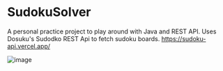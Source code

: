 # SudokuSolver

A personal practice project to play around with Java and REST API.
Uses Dosuku's Sudodko REST Api to fetch sudoku boards.
https://sudoku-api.vercel.app/


![image](https://github.com/SanjeethDev/SudokuSolver/assets/91370632/d0fea003-4a96-4639-a5d0-d451e7a99caa)

